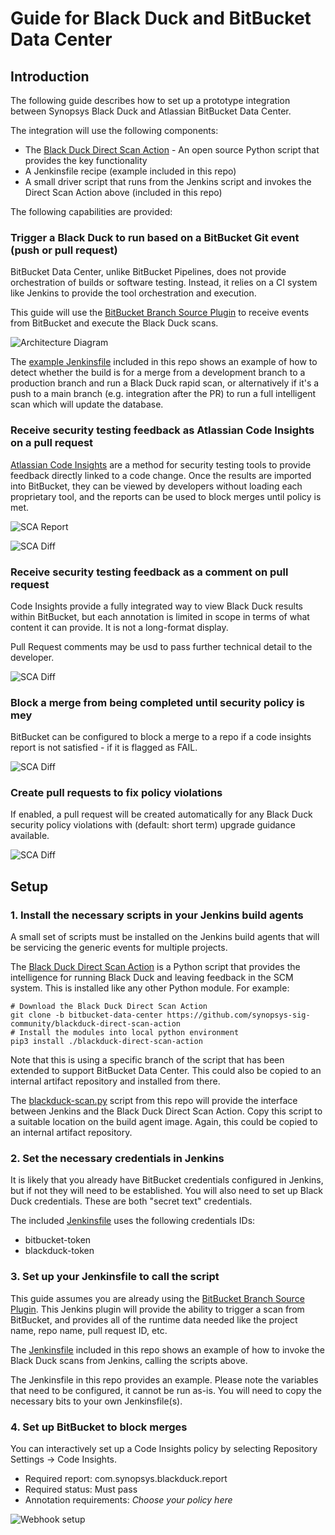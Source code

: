 
# Guide for Black Duck and BitBucket Data Center

## Introduction

The following guide describes how to set up a prototype integration between
Synopsys Black Duck and Atlassian BitBucket Data Center.

The integration will use the following components:

* The [Black Duck Direct Scan Action](https://github.com/synopsys-sig-community/blackduck-direct-scan-action) - An open source Python script that provides the key functionality
* A Jenkinsfile recipe (example included in this repo)
* A small driver script that runs from the Jenkins script and invokes the Direct Scan Action above (included in this repo) 

The following capabilities are provided:

### Trigger a Black Duck to run based on a BitBucket Git event (push or pull request)

BitBucket Data Center, unlike BitBucket Pipelines, does not provide orchestration
of builds or software testing. Instead, it relies on a CI system like Jenkins to provide
the tool orchestration and execution.

This guide will use the [BitBucket Branch Source Plugin](https://github.com/jenkinsci/bitbucket-branch-source-plugin)
to receive events from BitBucket and execute the Black Duck scans. 

![Architecture Diagram](.images/blackduck-bitbucket-architecture.png)

The [example Jenkinsfile](Jenkinsfile.txt) included in this repo shows an example of how to 
detect whether the build is for a merge from a development branch to a production branch and run a
Black Duck rapid scan, or alternatively if it's a push to a main branch (e.g. integration after the PR) to run
a full intelligent scan which will update the database.

### Receive security testing feedback as Atlassian Code Insights on a pull request

[Atlassian Code Insights](https://confluence.atlassian.com/bitbucketserver/code-insights-966660485.html)
are a method for security testing tools to provide
feedback directly linked to a code change. Once the results are imported into
BitBucket, they can be viewed by developers without loading each proprietary tool,
and the reports can be used to block merges until policy is met.

![SCA Report](.images/sca-report.png)

![SCA Diff](.images/sca-diff.png)

### Receive security testing feedback as a comment on pull request

Code Insights provide a fully integrated way to view Black Duck results
within BitBucket, but each annotation is limited in scope in terms of what
content it can provide. It is not a long-format display.

Pull Request comments may be usd to pass further technical detail to the
developer.

![SCA Diff](.images/pr-comment.png)

### Block a merge from being completed until security policy is mey

BitBucket can be configured to block a merge to a repo if a code insights
report is not satisfied - if it is flagged as FAIL.

![SCA Diff](.images/security-gate.png)

### Create pull requests to fix policy violations

If enabled, a pull request will be created automatically for any
Black Duck security policy violations with (default: short term) upgrade guidance
available.

![SCA Diff](.images/fix-pr.png)

## Setup

### 1. Install the necessary scripts in your Jenkins build agents

A small set of scripts must be installed on the Jenkins build agents that
will be servicing the generic events for multiple projects.

The [Black Duck Direct Scan Action](https://github.com/synopsys-sig-community/blackduck-direct-scan-action)
is a Python script that provides the intelligence for running Black Duck and leaving feedback in the SCM system.
This is installed like any other Python module. For example:

```
# Download the Black Duck Direct Scan Action
git clone -b bitbucket-data-center https://github.com/synopsys-sig-community/blackduck-direct-scan-action
# Install the modules into local python environment
pip3 install ./blackduck-direct-scan-action
```

Note that this is using a specific branch of the script that has been extended to support BitBucket Data Center.
This could also be copied to an internal artifact repository and installed from there.

The [blackduck-scan.py](blackduck-scan.py) script from this repo will provide the interface between Jenkins
and the Black Duck Direct Scan Action. Copy this script to a suitable location on the build agent image. Again, 
this could be copied to an internal artifact repository.

### 2. Set the necessary credentials in Jenkins

It is likely that you already have BitBucket credentials configured in Jenkins, but if not they will need to be established.
You will also need to set up Black Duck credentials. These are both "secret text" credentials.

The included [Jenkinsfile](Jenkinsfile.txt) uses the following credentials IDs:
* bitbucket-token
* blackduck-token

### 3. Set up your Jenkinsfile to call the script

This guide assumes you are already using the [BitBucket Branch Source Plugin](https://github.com/jenkinsci/bitbucket-branch-source-plugin).
This Jenkins plugin will provide the ability to trigger a scan from BitBucket, and provides all of the runtime data
needed like the project name, repo name, pull request ID, etc.

The [Jenkinsfile](Jenkinsfile.txt) included in this repo shows an example of how to invoke the Black Duck scans
from Jenkins, calling the scripts above.

The Jenkinsfile in this repo provides an example. Please note the variables that
need to be configured, it cannot be run as-is. You will need to copy the necessary bits to your own
Jenkinsfile(s).

### 4. Set up BitBucket to block merges 

You can interactively set up a Code Insights policy by selecting Repository Settings -> Code Insights.

* Required report: com.synopsys.blackduck.report
* Required status: Must pass
* Annotation requirements: *Choose your policy here*

![Webhook setup](.images/bb-code-insights-setup.png)



